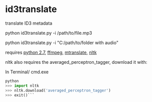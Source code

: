 # id3translate
translate ID3 metadata

python id3translate.py -i /path/to/file.mp3

python id3translate.py -i "C:/path/to/folder with audio"

requires [python 2.7](https://www.python.org/downloads/), [ffmpeg](https://github.com/adaptlearning/adapt_authoring/wiki/Installing-FFmpeg),
[mtranslate](https://pypi.python.org/pypi?:action=display&name=mtranslate&version=1.3), [nltk](https://pypi.python.org/pypi/nltk)

nltk also requires the averaged_perceptron_tagger, download it with:

In Terminal/ cmd.exe

```python
python
>>> import nltk
>>> nltk.download('averaged_perceptron_tagger')
>>> exit()```
